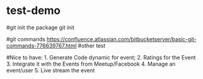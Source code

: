 # test-demo

#git init the package 
    git init
    
#git commands
    https://confluence.atlassian.com/bitbucketserver/basic-git-commands-776639767.html 
	#other test

#Nice to have:
    1. Generate Code dynamic for event;
    2. Ratings for the Event
    3. Integrate it with the Events from Meetup/Facebook
    4. Manage an event/user
    5. Live stream the event

